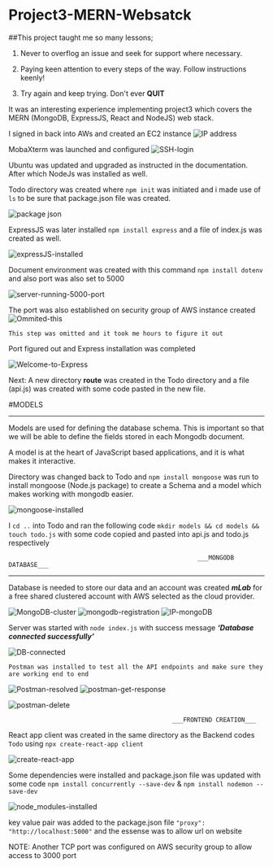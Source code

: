 # Project3-MERN-Websatck

##This project taught me so many lessons;

1. Never to overflog an issue and seek for support where necessary.

2. Paying keen attention to every steps of the way. Follow instructions keenly!

3. Try again and keep trying. Don't ever **QUIT**


It was an interesting experience implementing project3 which covers the MERN (MongoDB, ExpressJS, React and NodeJS) web stack.

I signed in back into AWs and created an EC2 instance
![IP address](https://user-images.githubusercontent.com/46185705/131511722-3b48ec3f-5176-4be5-ad07-4edd485ff08a.jpg)

MobaXterm was launched and configured
![SSH-login](https://user-images.githubusercontent.com/46185705/131512061-64a1748f-c47f-4c61-a30d-e11e950dda4e.jpg)

Ubuntu was updated and upgraded as instructed in the documentation. After which NodeJs was installed as well.

Todo directory was created where ```npm init``` was initiated and i made use of ```ls``` to be sure that package.json file was created.

![package json](https://user-images.githubusercontent.com/46185705/131515581-7e8820a9-0e87-4b7a-95b9-b26d2019fa6a.jpg)

ExpressJS was later installed ```npm install express``` and a file of index.js was created as well.

![expressJS-installed](https://user-images.githubusercontent.com/46185705/131517291-fc07c926-3ba9-48a5-b1c2-dc2b757b5e6c.jpg)

Document environment was created with this command ```npm install dotenv``` and also port was also set to 5000

![server-running-5000-port](https://user-images.githubusercontent.com/46185705/131517921-9d6192c5-17b6-4bcd-8125-d72790e772a0.jpg)

The port was also established on security group of AWS instance created
![Ommited-this](https://user-images.githubusercontent.com/46185705/131518621-2efbf1cd-4792-4fef-ba97-21bf60caf38a.jpg)

```This step was omitted and it took me hours to figure it out```

Port figured out and Express installation was completed

![Welcome-to-Express](https://user-images.githubusercontent.com/46185705/131519434-fae880d8-e78a-41db-a83b-616e7fafc789.jpg)

Next: A new directory __route__ was created in the Todo directory and a file (api.js) was created with some code pasted in the new file.


#MODELS 
___
Models are used for defining the database schema. This is important so that we will be able to define the fields stored in each Mongodb document.

A model is at the heart of JavaScript based applications, and it is what makes it interactive.

Directory was changed back to Todo and ```npm install mongoose``` was run to install mongoose (Node.js package) to create a Schema and a model which makes working with mongodb easier.

![mongoose-installed](https://user-images.githubusercontent.com/46185705/131523529-26605186-6223-417f-8869-c4ece599c24a.jpg)

I `cd ..` into Todo and ran the following code `mkdir models && cd models && touch todo.js` with some code copied and pasted into api.js and todo.js respectively



                                                        ___MONGODB DATABASE___
_________

Database is needed to store our data and an account was created ***mLab*** for a free shared clustered account with AWS selected as the cloud provider.

![MongoDB-cluster](https://user-images.githubusercontent.com/46185705/131529367-c4e14785-8105-49c9-8e72-b3d89eac9227.jpg)
![mongodb-registration](https://user-images.githubusercontent.com/46185705/131529371-f015d7fd-3be9-49c4-80a0-ff7c3a407ce6.jpg)
![IP-mongoDB](https://user-images.githubusercontent.com/46185705/131529375-316cab7b-0355-4aa8-a371-8e07330088ec.jpg)

Server was started with `node index.js` with success message ___‘Database connected successfully’___ 

![DB-connected](https://user-images.githubusercontent.com/46185705/131530132-2704aa57-7d84-48a9-985c-bbc0061ebbb6.jpg)

```
Postman was installed to test all the API endpoints and make sure they are working end to end
```

![Postman-resolved](https://user-images.githubusercontent.com/46185705/131531021-580fe6e1-0730-4775-8f04-75639e6ea890.jpg)
![postman-get-response](https://user-images.githubusercontent.com/46185705/131531030-32d5796a-23a5-413f-9a7f-483e65ce787b.jpg)

![postman-delete](https://user-images.githubusercontent.com/46185705/131531498-a7a74793-b391-47a6-a724-17d882869fc5.jpg)


```
                                             ___FRONTEND CREATION___
```
React app client was created in the same directory as the Backend codes `Todo` using `npx create-react-app client`

![create-react-app](https://user-images.githubusercontent.com/46185705/131534817-1a86d9ed-c917-45a7-8a9b-244fae70b67c.jpg)

Some dependencies were installed and package.json file was updated with some code 
`npm install concurrently --save-dev` & `npm install nodemon --save-dev` 

![node_modules-installed](https://user-images.githubusercontent.com/46185705/131538689-079eb71a-98cc-4070-b87c-60eb81635e70.jpg)

key value pair was added to the package.json file `"proxy": "http://localhost:5000"` and the essense was to allow url on website

NOTE: Another TCP port was configured on AWS security group to allow access to 3000 port


